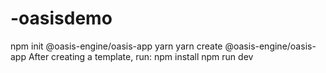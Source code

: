 # -oasisdemo




npm init @oasis-engine/oasis-app
yarn
yarn create @oasis-engine/oasis-app
After creating a template, run:
npm install
npm run dev



